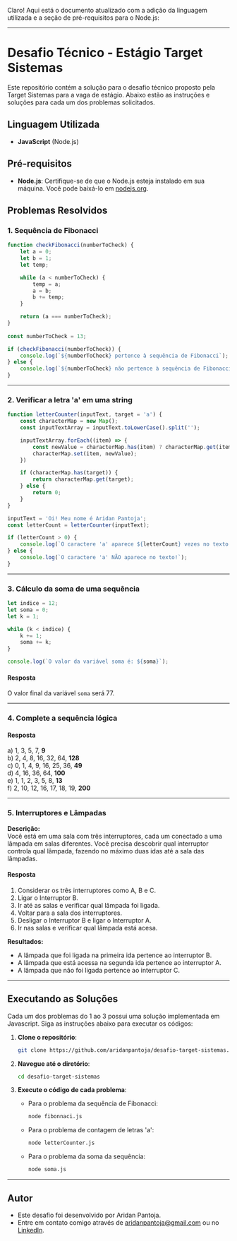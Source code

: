 Claro! Aqui está o documento atualizado com a adição da linguagem utilizada e a seção de pré-requisitos para o Node.js:

---

# Desafio Técnico - Estágio Target Sistemas

Este repositório contém a solução para o desafio técnico proposto pela Target Sistemas para a vaga de estágio. Abaixo estão as instruções e soluções para cada um dos problemas solicitados.

## Linguagem Utilizada

- **JavaScript** (Node.js)

## Pré-requisitos

- **Node.js**: Certifique-se de que o Node.js esteja instalado em sua máquina. Você pode baixá-lo em [nodejs.org](https://nodejs.org/).

## Problemas Resolvidos

### 1. Sequência de Fibonacci

```javascript
function checkFibonacci(numberToCheck) {    
    let a = 0;
    let b = 1;
    let temp;

    while (a < numberToCheck) {
        temp = a;
        a = b;
        b += temp;
    }

    return (a === numberToCheck);
}
    
const numberToCheck = 13;

if (checkFibonacci(numberToCheck)) {
    console.log(`${numberToCheck} pertence à sequência de Fibonacci`);
} else {
    console.log(`${numberToCheck} não pertence à sequência de Fibonacci.`);
}
```

---

### 2. Verificar a letra 'a' em uma string

```javascript
function letterCounter(inputText, target = 'a') {
    const characterMap = new Map();
    const inputTextArray = inputText.toLowerCase().split('');

    inputTextArray.forEach((item) => {
        const newValue = characterMap.has(item) ? characterMap.get(item) + 1 : 1;
        characterMap.set(item, newValue);
    })

    if (characterMap.has(target)) {
        return characterMap.get(target);
    } else {
        return 0;
    }
}

inputText = 'Oi! Meu nome é Aridan Pantoja';
const letterCount = letterCounter(inputText);

if (letterCount > 0) {
    console.log(`O caractere 'a' aparece ${letterCount} vezes no texto!`);
} else {
    console.log(`O caractere 'a' NÃO aparece no texto!`);
}
```

---

### 3. Cálculo da soma de uma sequência

```javascript
let indice = 12;
let soma = 0;
let k = 1;

while (k < indice) {
    k += 1;
    soma += k;
}

console.log(`O valor da variável soma é: ${soma}`);
```

#### Resposta  
O valor final da variável `soma` será 77.

---

### 4. Complete a sequência lógica

#### Resposta 

a) 1, 3, 5, 7, **9**  
b) 2, 4, 8, 16, 32, 64, **128**  
c) 0, 1, 4, 9, 16, 25, 36, **49**  
d) 4, 16, 36, 64, **100**  
e) 1, 1, 2, 3, 5, 8, **13**  
f) 2, 10, 12, 16, 17, 18, 19, **200**

---

### 5. Interruptores e Lâmpadas
**Descrição:**  
Você está em uma sala com três interruptores, cada um conectado a uma lâmpada em salas diferentes. Você precisa descobrir qual interruptor controla qual lâmpada, fazendo no máximo duas idas até a sala das lâmpadas.

#### Resposta  
1. Considerar os três interruptores como A, B e C.
2. Ligar o Interruptor B.
3. Ir até as salas e verificar qual lâmpada foi ligada.
4. Voltar para a sala dos interruptores.
5. Desligar o Interruptor B e ligar o Interruptor A.
6. Ir nas salas e verificar qual lâmpada está acesa.

**Resultados:**
- A lâmpada que foi ligada na primeira ida pertence ao interruptor B.
- A lâmpada que está acessa na segunda ida pertence ao interruptor A.
- A lâmpada que não foi ligada pertence ao interruptor C.

---

## Executando as Soluções

Cada um dos problemas do 1 ao 3 possui uma solução implementada em Javascript. Siga as instruções abaixo para executar os códigos:

1. **Clone o repositório**:
   ```bash
   git clone https://github.com/aridanpantoja/desafio-target-sistemas.git
   ```

2. **Navegue até o diretório**:
   ```bash
   cd desafio-target-sistemas
   ```

3. **Execute o código de cada problema**:
   - Para o problema da sequência de Fibonacci:
     ```bash
     node fibonnaci.js
     ```
   - Para o problema de contagem de letras 'a':
     ```bash
     node letterCounter.js
     ```
   - Para o problema da soma da sequência:
     ```bash
     node soma.js
     ```

---

## Autor

- Este desafio foi desenvolvido por Aridan Pantoja.  
- Entre em contato comigo através de aridanpantoja@gmail.com ou no [LinkedIn](https://linkedin.com/in/aridanpantoja).
